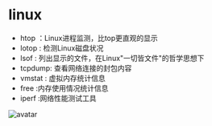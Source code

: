 # linux
* htop ：Linux进程监测，比top更直观的显示
* lotop : 检测Linux磁盘状况
* lsof : 列出显示的文件，在Linux"一切皆文件"的哲学思想下
* tcpdump: 查看网络连接的封包内容
* vmstat : 虚拟内存统计信息
* free :内存使用情况统计信息
* iperf :网络性能测试工具

![avatar](/home/wangqibing/linux-profile.jpg)